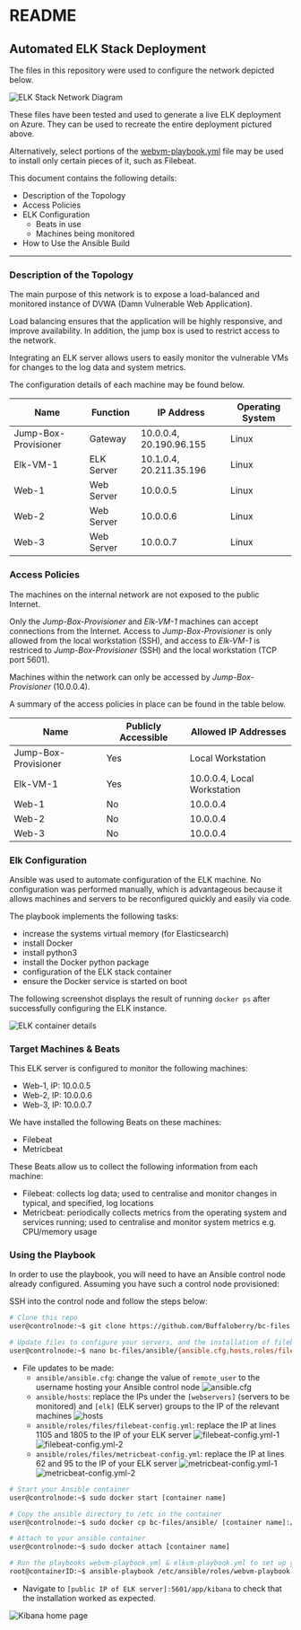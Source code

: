 # README

## Automated ELK Stack Deployment

The files in this repository were used to configure the network depicted below.

![ELK Stack Network Diagram](images/elk_stack-network_diagram.png)

These files have been tested and used to generate a live ELK deployment on Azure. They can be used to recreate the entire deployment pictured above.

Alternatively, select portions of the [webvm-playbook.yml](ansible/webvm-playbook.yml) file may be used to install only certain pieces of it, such as Filebeat.

This document contains the following details:
- Description of the Topology
- Access Policies
- ELK Configuration
  - Beats in use
  - Machines being monitored
- How to Use the Ansible Build

---

### Description of the Topology

The main purpose of this network is to expose a load-balanced and monitored instance of DVWA (Damn Vulnerable Web Application).

Load balancing ensures that the application will be highly responsive, and improve availability. In addition, the jump box is used to restrict access to the network.

Integrating an ELK server allows users to easily monitor the vulnerable VMs for changes to the log data and system metrics.

The configuration details of each machine may be found below.

| Name | Function | IP Address | Operating System |
|---|---|---|---|
| Jump-Box-Provisioner | Gateway | 10.0.0.4, 20.190.96.155 | Linux |
| Elk-VM-1 | ELK Server | 10.1.0.4, 20.211.35.196 | Linux |
| Web-1 | Web Server | 10.0.0.5 | Linux |
| Web-2 | Web Server | 10.0.0.6 | Linux |
| Web-3 | Web Server | 10.0.0.7 | Linux |

### Access Policies

The machines on the internal network are not exposed to the public Internet. 

Only the _Jump-Box-Provisioner_ and _Elk-VM-1_ machines can accept connections from the Internet. Access to _Jump-Box-Provisioner_ is only allowed from the local workstation (SSH), and access to _Elk-VM-1_ is restriced to _Jump-Box-Provisioner_ (SSH) and the local workstation (TCP port 5601).

Machines within the network can only be accessed by _Jump-Box-Provisioner_ (10.0.0.4).

A summary of the access policies in place can be found in the table below.

| Name | Publicly Accessible | Allowed IP Addresses |
|---|---|---|
| Jump-Box-Provisioner | Yes | Local Workstation |
| Elk-VM-1 | Yes | 10.0.0.4, Local Workstation |
| Web-1 | No | 10.0.0.4 |
| Web-2 | No | 10.0.0.4 |
| Web-3 | No | 10.0.0.4 |

### Elk Configuration

Ansible was used to automate configuration of the ELK machine. No configuration was performed manually, which is advantageous because it allows machines and servers to be reconfigured quickly and easily via code.

The playbook implements the following tasks:
- increase the systems virtual memory (for Elasticsearch)
- install Docker
- install python3
- install the Docker python package
- configuration of the ELK stack container
- ensure the Docker service is started on boot

The following screenshot displays the result of running `docker ps` after successfully configuring the ELK instance.

![ELK container details](images/docker_ps_output.png)

### Target Machines & Beats

This ELK server is configured to monitor the following machines:
- Web-1, IP: 10.0.0.5
- Web-2, IP: 10.0.0.6
- Web-3, IP: 10.0.0.7

We have installed the following Beats on these machines:
- Filebeat
- Metricbeat

These Beats allow us to collect the following information from each machine:
- Filebeat: collects log data; used to centralise and monitor changes in typical, and specified, log locations
- Metricbeat: periodically collects metrics from the operating system and services running; used to centralise and monitor system metrics e.g. CPU/memory usage

### Using the Playbook

In order to use the playbook, you will need to have an Ansible control node already configured. Assuming you have such a control node provisioned: 

SSH into the control node and follow the steps below:

```bash
# Clone this repo
user@controlnode:~$ git clone https://github.com/Buffaloberry/bc-files.git

# Update files to configure your servers, and the installation of filebeat & metricbeat
user@controlnode:~$ nano bc-files/ansible/{ansible.cfg,hosts,roles/files/*.yml}
```

- File updates to be made:
  - `ansible/ansible.cfg`: change the value of `remote_user` to the username hosting your Ansible control node
  ![ansible.cfg](images/file_update-1.png)
  - `ansible/hosts`: replace the IPs under the `[webservers]` (servers to be monitored) and `[elk]` (ELK server) groups to the IP of the relevant machines
  ![hosts](images/file_update-2.png)
  - `ansible/roles/files/filebeat-config.yml`: replace the IP at lines 1105 and 1805 to the IP of your ELK server
  ![filebeat-config.yml-1](images/file_update-3.png)
  ![filebeat-config.yml-2](images/file_update-4.png)
  - `ansible/roles/files/metricbeat-config.yml`: replace the IP at lines 62 and 95 to the IP of your ELK server
  ![metricbeat-config.yml-1](images/file_update-5.png)
  ![metricbeat-config.yml-2](images/file_update-6.png)

```bash
# Start your Ansible container
user@controlnode:~$ sudo docker start [container name]

# Copy the ansible directory to /etc in the container
user@controlnode:~$ sudo docker cp bc-files/ansible/ [container name]:/etc/

# Attach to your ansible container
user@controlnode:~$ sudo docker attach [container name]

# Run the playbooks webvm-playbook.yml & elkvm-playbook.yml to set up your web and ELK servers respectively
root@containerID:~$ ansible-playbook /etc/ansible/roles/webvm-playbook.yml && ansible-playbook /etc/ansible/roles/elkvm-playbook.yml
```

- Navigate to `[public IP of ELK server]:5601/app/kibana` to check that the installation worked as expected.

![Kibana home page](images/kibana_home.png)
